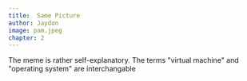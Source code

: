 ```yaml
---
title:  Same Picture
author: Jaydon
image: pam.jpeg
chapter: 2
---
```

The meme is rather self-explanatory. The terms "virtual machine" and "operating system" are interchangable